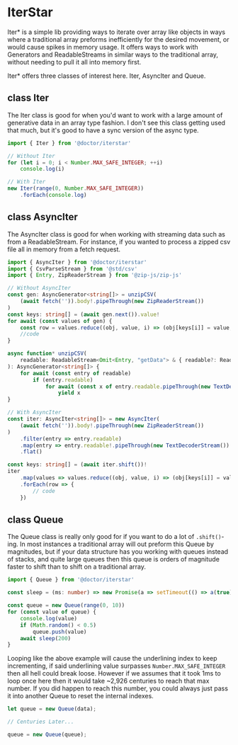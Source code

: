 # IterStar

Iter* is a simple lib providing ways to iterate over array like objects in ways
where a traditional array preforms inefficiently for the desired movement, or
would cause spikes in memory usage. It offers ways to work with Generators and
ReadableStreams in similar ways to the traditional array, without needing to
pull it all into memory first.

Iter* offers three classes of interest here. Iter, AsyncIter and Queue.

## class Iter

The Iter class is good for when you'd want to work with a large amount of
generative data in an array type fashion. I don't see this class getting used
that much, but it's good to have a sync version of the async type.

```ts
import { Iter } from '@doctor/iterstar'

// Without Iter
for (let i = 0; i < Number.MAX_SAFE_INTEGER; ++i)
	console.log(i)

// With Iter
new Iter(range(0, Number.MAX_SAFE_INTEGER))
	.forEach(console.log)
```

## class AsyncIter

The AsyncIter class is good for when working with streaming data such as from a
ReadableStream. For instance, if you wanted to process a zipped csv file all in
memory from a fetch request.

```ts
import { AsyncIter } from '@doctor/iterstar'
import { CsvParseStream } from '@std/csv'
import { Entry, ZipReaderStream } from '@zip-js/zip-js'

// Without AsyncIter
const gen: AsyncGenerator<string[]> = unzipCSV(
	(await fetch('')).body!.pipeThrough(new ZipReaderStream())
)
const keys: string[] = (await gen.next()).value!
for await (const values of gen) {
	const row = values.reduce((obj, value, i) => (obj[keys[i]] = value, obj), {} as Record<string, string>)
	//code
}

async function* unzipCSV(
	readable: ReadableStream<Omit<Entry, "getData"> & { readable?: ReadableStream<Uint8Array> | undefined }>
): AsyncGenerator<string[]> {
	for await (const entry of readable)
		if (entry.readable)
			for await (const x of entry.readable.pipeThrough(new TextDecoderStream()).pipeThrough(new CsvParseStream()))
				yield x
}

// With AsyncIter
const iter: AsyncIter<string[]> = new AsyncIter(
	(await fetch('')).body!.pipeThrough(new ZipReaderStream())
)
	.filter(entry => entry.readable)
	.map(entry => entry.readable!.pipeThrough(new TextDecoderStream()).pipeThrough(new CsvParseStream()))
	.flat()

const keys: string[] = (await iter.shift())!
iter
	.map(values => values.reduce((obj, value, i) => (obj[keys[i]] = value, obj), {} as Record<string, string>))
	.forEach(row => {
		// code
	})
```

## class Queue

The Queue class is really only good for if you want to do a lot of
`.shift()`-ing. In most instances a traditional array will out preform this
Queue by magnitudes, but if your data structure has you working with queues
instead of stacks, and quite large queues then this queue is orders of magnitude
faster to shift than to shift on a traditional array.

```ts
import { Queue } from '@doctor/iterstar'

const sleep = (ms: number) => new Promise(a => setTimeout(() => a(true), ms))

const queue = new Queue(range(0, 10))
for (const value of queue) {
	console.log(value)
	if (Math.random() < 0.5)
		queue.push(value)
	await sleep(200)
}
```

Looping like the above example will cause the underlining index to keep
incrementing, if said underlining value surpasses `Number.MAX_SAFE_INTEGER` then
all hell could break loose. However if we assumes that it took 1ms to loop once
here then it would take ~2,926 centuries to reach that max number. If you did
happen to reach this number, you could always just pass it into another Queue to
reset the internal indexes.

```ts
let queue = new Queue(data);

// Centuries Later...

queue = new Queue(queue);
```
